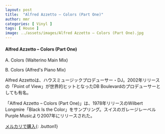```yaml
---
layout: post
title:  "Alfred Azzetto – Colors (Part One)"
author: mmr
categories: [ Vinyl ]
tags: [ House ]
image: ../assets/images/Alfred Azzetto – Colors (Part One).jpg
---
```


#### Alfred Azzetto – Colors (Part One)

A. Colors (Walterino Main Mix)

B. Colors (Alfred's Piano Mix)

Alfred Azzettoは、ハウスミュージックプロデューサー・DJ。2002年リリースの「Point of View」が世界的ヒットとなったDB Boulevardのプロデューサーとしても有名。

「Alfred Azzetto – Colors (Part One)」は、1978年リリースのWilbert Longmire「Black Is the Color」をサンプリング。スイスのガレージレーベルPurple Musicより2007年にリリースされた。

[メルカリで購入](https://jp.mercari.com/item/m72277484543){: .button1}

